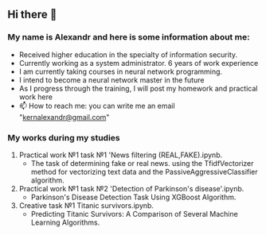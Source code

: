 ## Hi there 👋
### My name is Alexandr and here is some information about me:
- Received higher education in the specialty of information security.
- Currently working as a system administrator. 6 years of work experience
- I am currently taking courses in neural network programming.
- I intend to become a neural network master in the future
- As I progress through the training, I will post my homework and practical work here
- 📫 How to reach me: you can write me an email "kernalexandr@gmail.com"

### My works during my studies
1. Practical work №1 task №1 'News filtering (REAL,FAKE).ipynb.
    - The task of determining fake or real news. using the TfidfVectorizer method for vectorizing text data and the PassiveAggressiveClassifier algorithm.
2. Practical work №1 task №2 'Detection of Parkinson's disease'.ipynb.
    - Parkinson's Disease Detection Task Using XGBoost Algorithm.
3. Creative task №1 Titanic survivors.ipynb.
    - Predicting Titanic Survivors: A Comparison of Several Machine Learning Algorithms.
<!--
по мере прохождения курсов, буду добавлять информацию...
-->
    
